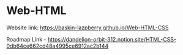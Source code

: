 # Web-HTML

Website link: https://baskin-lazpberry.github.io/Web-HTML-CSS

Roadmap Link - https://dandelion-orbit-312.notion.site/HTML-CSS-0db64ce662cd48a4995ce6912ac2b144
